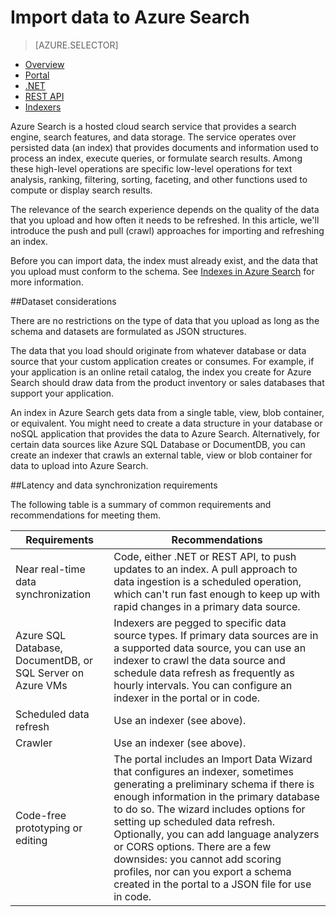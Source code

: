 <properties
	pageTitle="Data Import in Azure Search | Windows Azure | Hosted cloud search service"
	description="How to upload data to an index in Azure Search"
	services="search"
	documentationCenter=""
	authors="HeidiSteen"
	manager="mblythe"
	editor=""
    tags=""/>

<tags
	ms.service="search"
	ms.date="11/09/2015"
	wacn.date=""/>

# Import data to Azure Search
> [AZURE.SELECTOR]
- [Overview](/documentation/articles/search-what-is-data-import)
- [Portal](/documentation/articles/search-import-data-portal)
- [.NET](/documentation/articles/search-import-data-dotnet)
- [REST API](/documentation/articles/search-import-data-rest-api)
- [Indexers](/documentation/articles/search-howto-connecting-azure-sql-database-to-azure-search-using-indexers-2015-02-28)

Azure Search is a hosted cloud search service that provides a search engine, search features, and data storage. The service operates over persisted data (an index) that provides documents and information used to process an index, execute queries, or formulate search results. Among these high-level operations are specific low-level operations for text analysis, ranking, filtering, sorting, faceting, and other functions used to compute or display search results. 

The relevance of the search experience depends on the quality of the data that you upload and how often it needs to be refreshed. In this article, we'll introduce the push and pull (crawl) approaches for importing and refreshing an index. 

Before you can import data, the index must already exist, and the data that you upload must conform to the schema. See [Indexes in Azure Search](/documentation/articles/search-what-is-an-index) for more information.

##Dataset considerations

There are no restrictions on the type of data that you upload as long as the schema and datasets are formulated as JSON structures.

The data that you load should originate from whatever database or data source that your custom application creates or consumes. For example, if your application is an online retail catalog, the index you create for Azure Search should draw data from the product inventory or sales databases that support your application. 

An index in Azure Search gets data from a single table, view, blob container, or equivalent. You might need to create a data structure in your database or noSQL application that provides the data to Azure Search. Alternatively, for certain data sources like Azure SQL Database or DocumentDB, you can create an indexer that crawls an external table, view or blob container for data to upload into Azure Search. 

##Latency and data synchronization requirements

The following table is a summary of common requirements and recommendations for meeting them.

|Requirements|Recommendations|
|------------|---------------|
|Near real-time data synchronization|Code, either .NET or REST API, to push updates to an index. A pull approach to data ingestion is a scheduled operation, which can't run fast enough to keep up with rapid changes in a primary data source.|
|Azure SQL Database, DocumentDB, or SQL Server on Azure VMs|Indexers are pegged to specific data source types. If primary data sources are in a supported data source, you can use an indexer to crawl the data source and schedule data refresh as frequently as hourly intervals. You can configure an indexer in the portal or in code.|
|Scheduled data refresh|Use an indexer (see above).|
|Crawler|Use an indexer (see above).|
|Code-free prototyping or editing|The portal includes an Import Data Wizard that configures an indexer, sometimes generating a preliminary schema if there is enough information in the primary database to do so. The wizard includes options for setting up scheduled data refresh. Optionally, you can add language analyzers or CORS options. There are a few downsides: you cannot add scoring profiles, nor can you export a schema created in the portal to a JSON file for use in code.| 